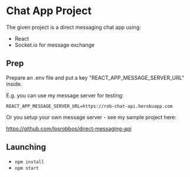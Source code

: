 # Chat App Project

The given project is a direct messaging chat app using:
- React
- Socket.io for message exchange 

## Prep

Prepare an .env file and put a key 
"REACT_APP_MESSAGE_SERVER_URL" inside.

E.g. you can use my message server for testing:

`REACT_APP_MESSAGE_SERVER_URL=https://rob-chat-api.herokuapp.com`

Or you setup your own message server - see my sample project here:

https://github.com/losrobbos/direct-messaging-api

## Launching

- `npm install`
- `npm start`

